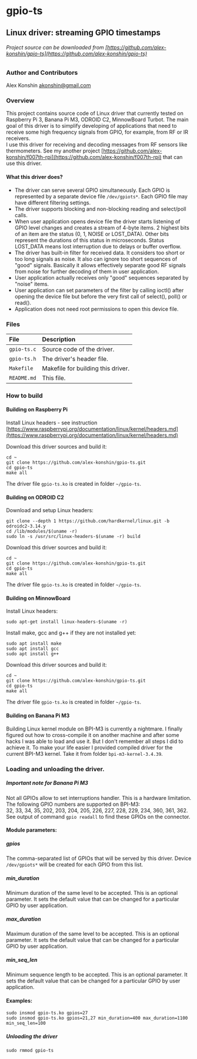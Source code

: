 # gpio-ts
## Linux driver: streaming GPIO timestamps
###### Project source can be downloaded from [https://github.com/alex-konshin/gpio-ts](https://github.com/alex-konshin/gpio-ts)

### Author and Contributors
Alex Konshin <akonshin@gmail.com>

### Overview
This project contains source code of Linux driver that currently tested on Raspberry Pi 3, Banana Pi M3, ODROID C2, MinnowBoard Turbot.
The main goal of this driver is to simplify developing of applications that need to receive some high frequency signals from GPIO, for example, from RF or IR receivers.  
I use this driver for receiving and decoding messages from RF sensors like thermometers.
See my another project [https://github.com/alex-konshin/f007th-rpi](https://github.com/alex-konshin/f007th-rpi) that can use this driver.   

#### What this driver does? 
- The driver can serve several GPIO simultaneously. Each GPIO is represented by a separate device file `/dev/gpiots*`. Each GPIO file may have different filtering settings.
- The driver supports blocking and non-blocking reading and select/poll calls.
- When user application opens device file the driver starts listening of GPIO level changes and creates a stream of 4-byte items. 2 highest bits of an item are the status (0, 1, NOISE or LOST_DATA). Other bits represent the durations of this status in microseconds. Status LOST_DATA means lost interruption due to delays or buffer overflow.  
- The driver has built-in filter for received data. It considers too short or too long signals as noise. It also can ignore too short sequences of "good" signals. Basically it allows effectively separate good RF signals from noise for further decoding of them in user application. 
- User application actually receives only "good" sequences separated by "noise" items.
- User application can set parameters of the filter by calling ioctl() after opening the device file but before the very first call of select(), poll() or read().
- Application does not need root permissions to open this device file.  

### Files
| File | Description |
| :--- | :--- |
| `gpio-ts.c` | Source code of the driver.|
| `gpio-ts.h` | The driver's header file.|
| `Makefile` | Makefile for building this driver.|
| `README.md` | This file. |

### How to build

#### Building on Raspberry Pi
Install Linux headers - see instruction [https://www.raspberrypi.org/documentation/linux/kernel/headers.md](https://www.raspberrypi.org/documentation/linux/kernel/headers.md)    

Download this driver sources and build it:    
```
cd ~
git clone https://github.com/alex-konshin/gpio-ts.git
cd gpio-ts
make all
```
The driver file `gpio-ts.ko` is created in folder `~/gpio-ts`.

#### Building on ODROID C2
Download and setup Linux headers:    
```
git clone --depth 1 https://github.com/hardkernel/linux.git -b odroidc2-3.14.y
cd /lib/modules/$(uname -r)
sudo ln -s /usr/src/linux-headers-$(uname -r) build
```

Download this driver sources and build it:    
```
cd ~
git clone https://github.com/alex-konshin/gpio-ts.git
cd gpio-ts
make all
```
The driver file `gpio-ts.ko` is created in folder `~/gpio-ts`.

#### Building on MinnowBoard
Install Linux headers:    
```
sudo apt-get install linux-headers-$(uname -r)
```
Install make, gcc and g++ if they are not installed yet:
```
sudo apt install make
sudo apt install gcc
sudo apt install g++
```
Download this driver sources and build it:    
```
cd ~
git clone https://github.com/alex-konshin/gpio-ts.git
cd gpio-ts
make all
```
The driver file `gpio-ts.ko` is created in folder `~/gpio-ts`.

#### Building on Banana Pi M3
Building Linux kernel module on BPI-M3 is currently a nightmare. I finally figured out how to cross-compile it on another machine and after some hacks I was able to load and use it. But I don't remember all steps I did to achieve it. To make your life easier I provided compiled driver for the current BPI-M3 kernel. Take it from folder `bpi-m3-kernel-3.4.39`.

### Loading and unloading the driver.
##### Important note for Banana Pi M3
Not all GPIOs allow to set interruptions handler. This is a hardware limitation. The following GPIO numbers are supported on BPI-M3:    
32, 33, 34, 35, 202, 203, 204, 205, 226, 227, 228, 229, 234, 360, 361, 362.    
See output of command `gpio readall` to find these GPIOs on the connector.

#### Module parameters:
##### gpios 
The comma-separated list of GPIOs that will be served by this driver. Device `/dev/gpiots*` will be created for each GPIO from this list.
##### min_duration
Minimum duration of the same level to be accepted. This is an optional parameter. It sets the default value that can be changed for a particular GPIO by user application.  
##### max_duration
Maximum duration of the same level to be accepted. This is an optional parameter. It sets the default value that can be changed for a particular GPIO by user application.
##### min_seq_len
Minimum sequence length to be accepted. This is an optional parameter. It sets the default value that can be changed for a particular GPIO by user application.

#### Examples:
`sudo insmod gpio-ts.ko gpios=27`    
`sudo insmod gpio-ts.ko gpios=21,27 min_duration=400 max_duration=1100 min_seq_len=100`    

##### Unloading the driver
`sudo rmmod gpio-ts`

